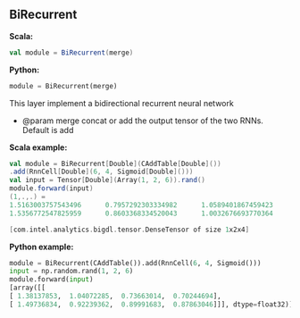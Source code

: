 ## BiRecurrent ##

**Scala:**
```scala
val module = BiRecurrent(merge)
```
**Python:**
```python
module = BiRecurrent(merge)
```

This layer implement a bidirectional recurrent neural network
 * @param merge concat or add the output tensor of the two RNNs. Default is add

**Scala example:**
```scala
val module = BiRecurrent[Double](CAddTable[Double]())
.add(RnnCell[Double](6, 4, Sigmoid[Double]()))
val input = Tensor[Double](Array(1, 2, 6)).rand()
module.forward(input)
(1,.,.) =
1.5163003757543496      0.7957292303334982      1.0589401867459423      0.8726666043439615
1.5356772547825959      0.8603368334520043      1.0032676693770364      0.8880027636229939

[com.intel.analytics.bigdl.tensor.DenseTensor of size 1x2x4]
```

**Python example:**
```python
module = BiRecurrent(CAddTable()).add(RnnCell(6, 4, Sigmoid()))
input = np.random.rand(1, 2, 6)
module.forward(input)
[array([[
[ 1.38137853,  1.04072285,  0.73663014,  0.70244694],
[ 1.49736834,  0.92239362,  0.89991683,  0.87863046]]], dtype=float32)]
```
